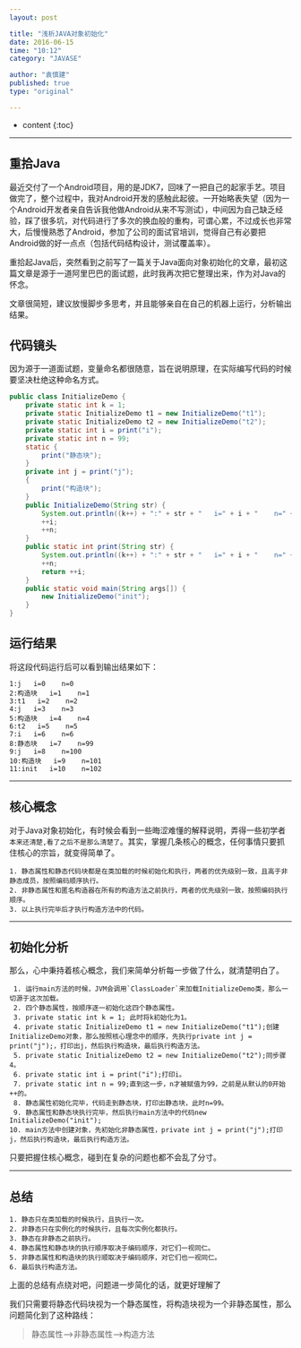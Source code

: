 ```yaml
---
layout: post

title: "浅析JAVA对象初始化"
date: 2016-06-15
time: "10:12"
category: "JAVASE"

author: "袁慎建"
published: true
type: "original"

---
```


* content
{:toc}


---

## 重拾Java
最近交付了一个Android项目，用的是JDK7，回味了一把自己的起家手艺。项目做完了，整个过程中，我对Android开发的感触此起彼。一开始略表失望（因为一个Android开发者亲自告诉我他做Android从来不写测试），中间因为自己缺乏经验，踩了很多坑，对代码进行了多次的换血般的重构，可谓心累，不过成长也非常大，后慢慢熟悉了Android，参加了公司的面试官培训，觉得自己有必要把Android做的好一点点（包括代码结构设计，测试覆盖率）。

重拾起Java后，突然看到之前写了一篇关于Java面向对象初始化的文章，最初这篇文章是源于一道阿里巴巴的面试题，此时我再次把它整理出来，作为对Java的怀念。

文章很简短，建议放慢脚步多思考，并且能够亲自在自己的机器上运行，分析输出结果。

## 代码镜头
因为源于一道面试题，变量命名都很随意，旨在说明原理，在实际编写代码的时候要坚决杜绝这种命名方式。

```java
public class InitializeDemo {
	private static int k = 1;
	private static InitializeDemo t1 = new InitializeDemo("t1");
	private static InitializeDemo t2 = new InitializeDemo("t2");
	private static int i = print("i");
	private static int n = 99;
	static {
		print("静态块");
	}
	private int j = print("j");
	{
		print("构造块");
	}
	public InitializeDemo(String str) {
		System.out.println((k++) + ":" + str + "   i=" + i + "    n=" + n);
		++i;
		++n;
	}
	public static int print(String str) {
		System.out.println((k++) + ":" + str + "   i=" + i + "    n=" + n);
		++n;
		return ++i;
	}
	public static void main(String args[]) {
		new InitializeDemo("init");
	}
}
```

## 运行结果
将这段代码运行后可以看到输出结果如下：

```
1:j   i=0    n=0
2:构造块   i=1    n=1
3:t1   i=2    n=2
4:j   i=3    n=3
5:构造块   i=4    n=4
6:t2   i=5    n=5
7:i   i=6    n=6
8:静态块   i=7    n=99
9:j   i=8    n=100
10:构造块   i=9    n=101
11:init   i=10    n=102
```

---

## 核心概念
对于Java对象初始化，有时候会看到一些晦涩难懂的解释说明，弄得一些初学者`本来还清楚,看了之后不是那么清楚了`。其实，掌握几条核心的概念，任何事情只要抓住核心的宗旨，就变得简单了。

```
1. 静态属性和静态代码块都是在类加载的时候初始化和执行，两者的优先级别一致，且高于非静态成员，按照编码顺序执行。
2. 非静态属性和匿名构造器在所有的构造方法之前执行，两者的优先级别一致，按照编码执行顺序。
3. 以上执行完毕后才执行构造方法中的代码。
```
---

## 初始化分析
那么，心中秉持着核心概念，我们来简单分析每一步做了什么，就清楚明白了。

```
 1. 运行main方法的时候，JVM会调用`ClassLoader`来加载InitializeDemo类，那么一切源于这次加载。
 2. 四个静态属性，按顺序逐一初始化这四个静态属性。
 3. private static int k = 1; 此时将k初始化为1。
 4. private static InitializeDemo t1 = new InitializeDemo("t1");创建InitializeDemo对象，那么按照核心理念中的顺序，先执行private int j = print("j");，打印出j，然后执行构造块，最后执行构造方法。
 5. private static InitializeDemo t2 = new InitializeDemo("t2");同步骤4。
 6. private static int i = print("i");打印i。
 7. private static int n = 99;直到这一步，n才被赋值为99，之前是从默认的0开始++的。
 8. 静态属性初始化完毕，代码走到静态块，打印出静态块，此时n=99。
 9. 静态属性和静态块执行完毕，然后执行main方法中的代码new InitializeDemo("init");
10. main方法中创建对象，先初始化非静态属性，private int j = print("j");打印j，然后执行构造块，最后执行构造方法。
```
只要把握住核心概念，碰到在复杂的问题也都不会乱了分寸。  

---

## 总结

```
1. 静态只在类加载的时候执行，且执行一次。
2. 非静态只在实例化的时候执行，且每次实例化都执行。
3. 静态在非静态之前执行。
4. 静态属性和静态块的执行顺序取决于编码顺序，对它们一视同仁。
5. 非静态属性和构造块的执行顺取决于编码顺序，对它们也一视同仁。
6. 最后执行构造方法。
```

上面的总结有点绕对吧，问题进一步简化的话，就更好理解了

我们只需要将静态代码块视为一个静态属性，将构造块视为一个非静态属性，那么问题简化到了这种路线：

>静态属性-->非静态属性-->构造方法



